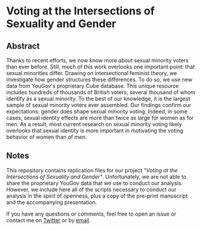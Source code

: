 # Voting at the Intersections of Sexuality and Gender

## Abstract

Thanks to recent efforts, we now know more about sexual minority voters than ever before. Still, much of this work overlooks one important point: that sexual minorities differ. Drawing on intersectional feminist theory, we investigate how gender structures these differences. To do so, we use new data from YouGov's proprietary Cube database. This unique resource includes hundreds of thousands of British voters, several thousand of whom identify as a sexual minority. To the best of our knowledge, it is the largest sample of sexual minority voters ever assembled. Our findings confirm our expectations: gender does shape sexual minority voting. Indeed, in some cases, sexual identity effects are more than twice as large for women as for men. As a result, most current research on sexual minority voting likely overlooks that sexual identity is more important in motivating the voting behavior of women than of men.

## Notes

This repository contains replication files for our project *"Voting at the Intersections of Sexuality and Gender"*. Unfortunately, we are not able to share the proprietary YouGov data that we use to conduct our analysis. However, we include here all of the scripts necessary to conduct our analysis in the spirit of openness, plus a copy of the pre-print manuscript and the accompanying presentation.

If you have any questions or comments, feel free to open an issue or contact me on [Twitter](https://www.twitter.com/PoliSciJack) or by [email](mailto:jack.bailey@manchester.ac.uk).
